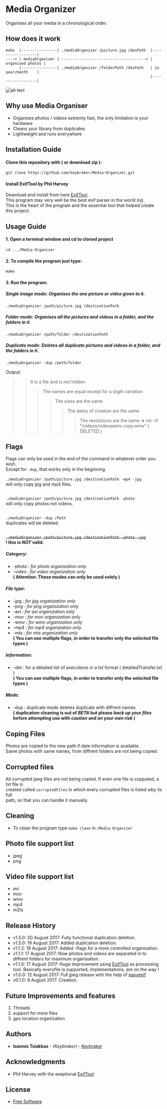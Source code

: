 # Media Organizer 
Organises all your media in a chronological order.

## How does it work 
```text
make  |----------------| ./mediaOrganizer /picture.jpg /desPath  |------------------| 
----> | mediaOrganizer |---------------------------------------> | organised photos | 
      |----------------| ./mediaOrganizer /folderPath /desPath   | in year/month    | 
                                                                 |------------------| 
```
![alt text](https://raw.githubusercontent.com/keybraker/Media-Organizer/master/MediaOrganizerDisplay.jpg)

## Why use Media Organiser
* Organises photos / videos extremly fast, the only limitation is your hardware
* Cleans your library from duplicates
* Lightweight and runs everywhere

## Installation Guide
#### Clone this repository with ( or download zip ):
```
git clone https://github.com/keybraker/Media-Organizer.git
```
#### Install ExifTool by Phil Harvey
Download and install from here [ExifTool](http://owl.phy.queensu.ca/~phil/exiftool/).
 <br />This program may very well be the best exif parser in the world (nj).
 <br />This is the heart of the program and the essential tool that helped create this project.

## Usage Guide
#### 1. Open a terminal window and cd to cloned project
```
cd .../Media-Organizer 
```

#### 2. To compile the program just type:
```
make 
```

#### 3. Run the program:
##### Single image mode: Organises the one picture or video given to it.
```
./mediaOrganizer /path/picture.jpg /destinationPath
```
##### Folder mode: Organises all the pictures and videos in a folder, and the folders in it.
```
./mediaOrganizer /path/folder /destinationPath
```
##### Duplicate mode: Deletes all duplicate pictures and videos in a folder, and the folders in it.
```
./mediaOrganizer -dup /path/folder
```
_Output:_
> >It is a file and is not hidden
> > > The names are equal except for a slight variation
> > > > The sizes are the same
> > > > > The dates of creation are the same
> > > > > > The resolutions are the same
> > > > > > => rm -rf "/videos/videowemv copy.wmv" ( DELETED )

## Flags
Flags can only be used in the end of the command in whatever order you wish.
<br />Except for ```-dup```, that works only in the beginning.
<br />
<br />```./mediaOrganizer /path/picture.jpg /destinationPath -mp4 -jpg```
<br />will only copy jpg and mp4 files.

<br />```./mediaOrganizer /path/picture.jpg /destinationPath -photo```
<br />will only copy photos not videos.

<br />```./mediaOrganizer -dup /Path```
<br />duplicates will be deleted.

<br />~~```./mediaOrganizer /path/picture.jpg /destinationPath -photo -jpg```
<br />~~ **! this is _NOT_ valid.**

##### Category:
 * -photo : _for photo organization only_
 * -video : _for video organization only_
 <br />**( Attention: These modes can only be used solely )**

##### File type:
 * -jpg : _for jpg organization only_
 * -png : _for png organization only_
 * -avi : _for avi organization only_
 * -mov : _for mov organization only_
 * -wmv : _for wmv organization only_
 * -mp4 : _for mp4 organization only_
 * -mts : _for mts organization only_
<br />**( You can use multiple flags, in order to transfer only the selected file types )**

##### Information:
 * -det : for a detailed list of executions in a txt format ( detailedTransfer.txt )
<br />**( You can use multiple flags, in order to transfer only the selected file types )**

##### Mode:
 * -dup : duplicate mode deletes duplicate with diffrent names
 <br />**( duplication cleaning is out of _BETA_ but please _back up your files_ before attempting use with _caution_ and _on your own risk_ )**

## Coping Files
Photos are copied to the new path if date information is available. 
<br />Same photos with same names, from diffrent folders are not being copied.

## Corrupted files
All corrupted jpeg files are not being copied. If even one file is copputed, a txt file is
 <br />created called ``` corruptedFiles ``` in which every corrupted files is listed wby its full
 <br />path, so that you can handle it manually.

## Cleaning
* To clean the program type ``` make clean ``` in ``` /Media-Organizer ```

## Photo file support list 
* jpeg
* png

## Video file support list 
* avi
* mov
* wmv
* mp4
* m2ts

## Release History

* v1.5.0: 20 August 2017: Fully functional duplication deletion.
* v1.5.0: 19 August 2017: Added duplication deletion.
* v1.1.2: 18 August 2017: Added -flags for a more controlled organisation.
* v1.1.1: 17 August 2017: Now photos and videos are separated in to diffrent folders for maximum organisation.
* v1.1.0: 17 August 2017: Huge improvement using [ExifTool](http://owl.phy.queensu.ca/~phil/exiftool/) as processing tool.
						  Basically everyfile is supported, implementations,
						  are on the way !
* v1.0.0: 12 August 2017: Full jpeg release with the help of [easyexif](http://owl.phy.queensu.ca/~phil/exiftool/)
* v0.1.0: 9  August 2017: Creation.

## Future Improvements and features 
1. Threads
2. support for more files
3. gps location organization

## Authors
* **Ioannis Tsiakkas** - *(Keybraker)* - [Keybraker](https://github.com/keybraker)

## Acknowledgments
* Phil Harvey with the exeptional [ExifTool](http://owl.phy.queensu.ca/~phil/exiftool/)

## License
* [Free Software](http://www.gnu.org/philosophy/free-sw.html)
